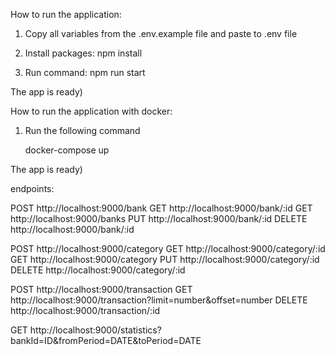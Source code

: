 How to run the application:

  1. Copy all variables from the .env.example file and paste to .env file

  2. Install packages: npm install

  3. Run command: npm run start

The app is ready)

How to run the application with docker:

  1. Run the following command

       docker-compose up 


The app is ready)

endpoints:

POST http://localhost:9000/bank 
GET http://localhost:9000/bank/:id
GET http://localhost:9000/banks
PUT http://localhost:9000/bank/:id
DELETE http://localhost:9000/bank/:id

POST http://localhost:9000/category
GET http://localhost:9000/category/:id
GET http://localhost:9000/category
PUT http://localhost:9000/category/:id
DELETE http://localhost:9000/category/:id

POST http://localhost:9000/transaction
GET http://localhost:9000/transaction?limit=number&offset=number
DELETE http://localhost:9000/transaction/:id

GET http://localhost:9000/statistics?bankId=ID&fromPeriod=DATE&toPeriod=DATE

